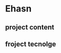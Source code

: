 # **Ehasn**

 project content 
 -------
 froject tecnolge 
 -------
 

<!--stackedit_data:
eyJoaXN0b3J5IjpbLTMyODAyMTU3MF19
-->